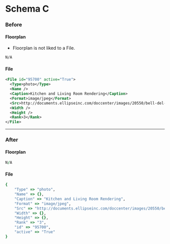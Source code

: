 Schema C
========

### Before

#### Floorplan

- Floorplan is not liked to a File.

```XML
N/A
```

#### File

```XML
<File id="95700" active="True">
  <Type>photo</Type>
  <Name />
  <Caption>Kitchen and Living Room Rendering</Caption>
  <Format>image/jpeg</Format>
  <Src>http://documents.ellipseinc.com/doccenter/images/20550/bell-del-ray-model-single-kitchen-lr-2-11-14.jpg</Src>
  <Width />
  <Height />
  <Rank>3</Rank>
</File>
```

---

### After

#### Floorplan

```rb
N/A
```

#### File

```rb
{
    "Type" => "photo",
    "Name" => {},
    "Caption" => "Kitchen and Living Room Rendering",
    "Format" => "image/jpeg",
    "Src" => "http://documents.ellipseinc.com/doccenter/images/20550/bell-del-ray-model-single-kitchen-lr-2-11-14.jpg",
    "Width" => {},
    "Height" => {},
    "Rank" => "3",
    "id" => "95700",
    "active" => "True"
}
```
